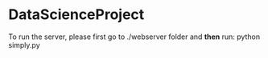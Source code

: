 # DataScienceProject

To run the server, please first go to ./webserver folder and **then** run:
python simply.py

